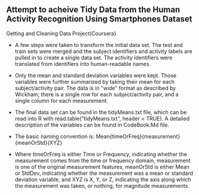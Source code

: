 ## Attempt to acheive Tidy Data from the Human Activity Recognition Using Smartphones Dataset 

 Getting and Cleaning Data Project(Coursera)

* A few steps were taken to transform the initial data set. The test and train sets were merged and the 
  subject identifiers and activity labels are pulled in to create a single data set. The activity identifiers 
  were translated from identifiers into human-readable names. 
* Only the mean and standard deviation variables 
  were kept. Those variables were further summarized by taking their mean for each subject/activity pair. 
  The data is in "wide" format as described by Wickham; there is a single row for each subject/activity pair, 
  and a single column for each measurement.

* The final data set can be found in the tidyMeans.txt file, which can be read into R with 
  read.table("tidyMeans.txt", header = TRUE). A detailed description of the variables can be found in CodeBook.Md file.
* The basic naming convention is: Mean{timeOrFreq}{measurement}{meanOrStd}{XYZ}

* Where timeOrFreq is either Time or Frequency, indicating whether the measurement comes from the time or frequency 
 domain, measurement is one of the original measurement features, meanOrStd is either Mean or StdDev, indicating 
 whether the measurement was a mean or standard deviation variable, and XYZ is X, Y, or Z, indicating the axis along 
 which the measurement was taken, or nothing, for magnitude measurements.